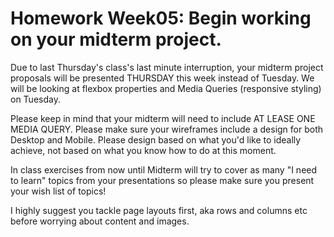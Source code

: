 # Homework Week05: Begin working on your midterm project.

Due to last Thursday's class's last minute interruption, your midterm project proposals will be presented THURSDAY this week instead of Tuesday. We will be looking at flexbox properties and Media Queries (responsive styling) on Tuesday.

Please keep in mind that your midterm will need to include AT LEASE ONE MEDIA QUERY. Please make sure your wireframes include a design for both Desktop and Mobile. Please design based on what you'd like to ideally achieve, not based on what you know how to do at this moment.

In class exercises from now until Midterm will try to cover as many "I need to learn" topics from your presentations so please make sure you present your wish list of topics!

I highly suggest you tackle page layouts first, aka rows and columns etc before worrying about content and images.

